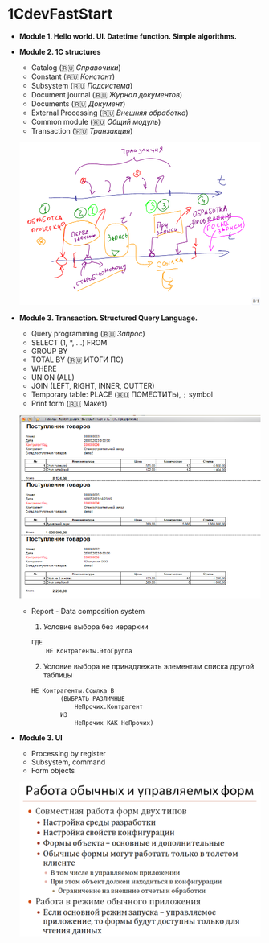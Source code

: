 # 1CdevFastStart

+ **Module 1. Hello world. UI. Datetime function. Simple algorithms.**

+ **Module 2. 1C structures**
    + Catalog (🇷🇺 *Справочики*)
    + Constant (🇷🇺 *Констант*)
    + Subsystem (🇷🇺 *Подсистема*)
    + Document journal (🇷🇺 *Журнал документов*)
    + Documents (🇷🇺 *Документ*)
    + External Processing (🇷🇺 *Внешняя обработка*)
    + Common module (🇷🇺 *Общий модуль*)
    + Transaction (🇷🇺 *Транзакция*)

    ![Alt text](./M2P9/M2C9TRANSACTION.png)

+ **Module 3. Transaction. Structured Query Language.**
    + Query programming (🇷🇺 *Запрос*)
    + SELECT (1, *, ...) FROM
    + GROUP BY
    + TOTAL BY (🇷🇺 ИТОГИ ПО)
    + WHERE
    + UNION (ALL)
    + JOIN (LEFT, RIGHT, INNER, OUTTER)
    + Temporary table: PLACE (🇷🇺 ПОМЕСТИТЬ), `;` symbol
    + Print form (🇷🇺 Макет)

    ![Alt text](./M3P7/M3P71-result.PNG)

    + Report - Data composition system
        
        1. Условие выбора без иерархии
        ```sql
        ГДЕ
            НЕ Контрагенты.ЭтоГруппа
        ```
        2. Условие выбора не принадлежать элементам списка другой таблицы
        ```
        НЕ Контрагенты.Ссылка В
                (ВЫБРАТЬ РАЗЛИЧНЫЕ
                    НеПрочих.Контрагент
                ИЗ
                    НеПрочих КАК НеПрочих)
        ```

+ **Module 3. UI**
    + Processing by register
    + Subsystem, command
    + Form objects

    ![Alt text](./M4P3/WorkingForm.png)

    